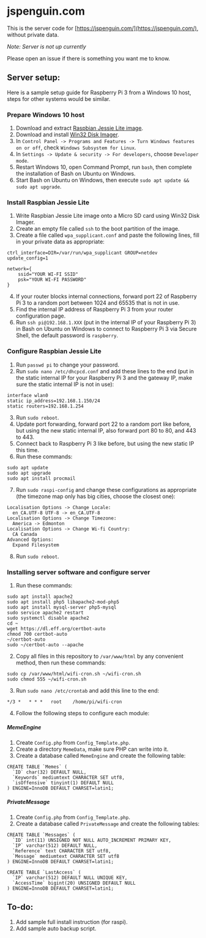 # jspenguin.com

This is the server code for [https://jspenguin.com/](https://jspenguin.com/), without private data. 

*Note: Server is not up currently*

Please open an issue if there is something you want me to know. 

## Server setup: 

Here is a sample setup guide for Raspberry Pi 3 from a Windows 10 host, steps for other systems would be similar. 

### Prepare Windows 10 host

1. Download and extract [Raspbian Jessie Lite image](https://www.raspberrypi.org/downloads/raspbian/). 
2. Download and install [Win32 Disk Imager](https://sourceforge.net/projects/win32diskimager/). 
3. In `Control Panel -> Programs and Features -> Turn Windows features on or off`, check `Windows Subsystem for Linux`. 
4. In `Settings -> Update & security -> For developers`, choose `Developer mode`. 
5. Restart Windows 10, open Command Prompt, run `bash`, then complete the installation of Bash on Ubuntu on Windows. 
6. Start Bash on Ubuntu on Windows, then execute `sudo apt update && sudo apt upgrade`. 

### Install Raspbian Jessie Lite

1. Write Raspbian Jessie Lite image onto a Micro SD card using Win32 Disk Imager. 
2. Create an empty file called `ssh` to the boot partition of the image. 
3. Create a file called `wpa_supplicant.conf` and paste the following lines, fill in your private data as appropriate: 

```
ctrl_interface=DIR=/var/run/wpa_supplicant GROUP=netdev
update_config=1

network={
    ssid="YOUR WI-FI SSID"
    psk="YOUR WI-FI PASSWORD"
}
```

4. If your router blocks internal connections, forward port 22 of Raspberry Pi 3 to a random port between 1024 and 65535 
 that is not in use. 
5. Find the internal IP address of Raspberry Pi 3 from your router configuration page. 
6. Run `ssh pi@192.168.1.XXX` (put in the internal IP of your Raspberry Pi 3) in Bash on Ubuntu on Windows to connect to 
 Raspberry Pi 3 via Secure Shell, the default password is `raspberry`. 

### Configure Raspbian Jessie Lite

1. Run `passwd pi` to change your password. 
2. Run `sudo nano /etc/dhcpcd.conf` and add these lines to the end (put in the static internal IP for your Raspberry Pi 3 
 and the gateway IP, make sure the static internal IP is not in use): 

```
interface wlan0
static ip_address=192.168.1.150/24
static routers=192.168.1.254
```

3. Run `sudo reboot`. 
4. Update port forwarding, forward port 22 to a random port like before, but using the new static internal IP,
 also forward port 80 to 80, and 443 to 443. 
5. Connect back to Raspberry Pi 3 like before, but using the new static IP this time. 
6. Run these commands: 

```
sudo apt update
sudo apt upgrade
sudo apt install procmail
```

7. Run `sudo raspi-config` and change these configurations as appropriate (the timezone map only has big cities, 
 choose the closest one): 

```
Localisation Options -> Change Locale: 
  en_CA.UTF-8 UTF-8 -> en_CA.UTF-8
Localisation Options -> Change Timezone: 
  America -> Edmonton
Localisation Options -> Change Wi-fi Country: 
  CA Canada
Advanced Options: 
  Expand Filesystem
```

8. Run `sudo reboot`. 

### Installing server software and configure server

1. Run these commands: 

```
sudo apt install apache2
sudo apt install php5 libapache2-mod-php5
sudo apt install mysql-server php5-mysql
sudo service apache2 restart
sudo systemctl disable apache2
cd ~
wget https://dl.eff.org/certbot-auto
chmod 700 certbot-auto
~/certbot-auto
sudo ~/certbot-auto --apache
```

2. Copy all files in this repository to `/var/www/html` by any convenient method, then run these commands: 

```
sudo cp /var/www/html/wifi-cron.sh ~/wifi-cron.sh
sudo chmod 555 ~/wifi-cron.sh
```

3. Run `sudo nano /etc/crontab` and add this line to the end: 

```
*/3 *   * * *   root    /home/pi/wifi-cron
```

4. Follow the following steps to configure each module: 

##### MemeEngine

1. Create `Config.php` from `Config_Template.php`. 
2. Create a directory `MemeData`, make sure PHP can write into it. 
3. Create a database called `MemeEngine` and create the following table: 

```
CREATE TABLE `Memes` (
  `ID` char(32) DEFAULT NULL,
  `Keywords` mediumtext CHARACTER SET utf8,
  `isOffensive` tinyint(1) DEFAULT NULL
) ENGINE=InnoDB DEFAULT CHARSET=latin1;
```

##### PrivateMessage

1. Create `Config.php` from `Config_Template.php`. 
2. Create a database called `PrivateMessage` and create the following tables: 

```
CREATE TABLE `Messages` (
  `ID` int(11) UNSIGNED NOT NULL AUTO_INCREMENT PRIMARY KEY,
  `IP` varchar(512) DEFAULT NULL,
  `Reference` text CHARACTER SET utf8,
  `Message` mediumtext CHARACTER SET utf8
) ENGINE=InnoDB DEFAULT CHARSET=latin1;

CREATE TABLE `LastAccess` (
  `IP` varchar(512) DEFAULT NULL UNIQUE KEY,
  `AccessTime` bigint(20) UNSIGNED DEFAULT NULL
) ENGINE=InnoDB DEFAULT CHARSET=latin1;
```

## To-do: 

1. Add sample full install instruction (for raspi). 
2. Add sample auto backup script. 
